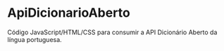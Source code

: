 # ApiDicionarioAberto
Código JavaScript/HTML/CSS para consumir a API Dicionário Aberto da língua portuguesa.
